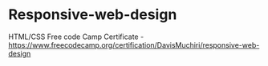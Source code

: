 # Responsive-web-design
HTML/CSS 
Free code Camp Certificate - https://www.freecodecamp.org/certification/DavisMuchiri/responsive-web-design

